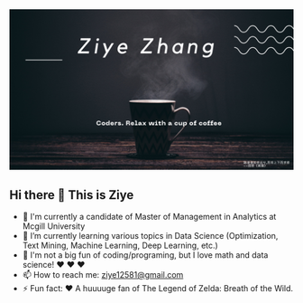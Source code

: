 <img src="https://github.com/ZZYActSci/ZZYActSCi/blob/main/ProfileImage.png">

## Hi there 👋  This is Ziye
- 🔭 I'm currently a candidate of Master of Management in Analytics at Mcgill University
- 🌱 I’m currently learning various topics in Data Science (Optimization, Text Mining, Machine Learning, Deep Learning, etc.)
- 🤔 I'm not a big fun of coding/programing, but I love math and data science!  :heart:    :heart:    :heart:   
- 📫 How to reach me: ziye12581@gmail.com
- ⚡ Fun fact:  :heart: A huuuuge fan of The Legend of Zelda: Breath of the Wild.   
